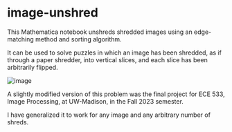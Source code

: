 # image-unshred
This Mathematica notebook unshreds shredded images using an edge-matching method and sorting algorithm.

It can be used to solve puzzles in which an image has been shredded, as if through a paper shredder, into vertical slices, and each slice has been arbitrarily flipped.

![image](https://github.com/devinbresser/image-unshred/assets/66394890/cdfb1c6c-74c5-4873-b62d-e375184f1253)


A slightly modified version of this problem was the final project for ECE 533, Image Processing, at UW-Madison, in the Fall 2023 semester.

I have generalized it to work for any image and any arbitrary number of shreds.
